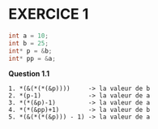 # EXERCICE 1

```c
int a = 10; 
int b = 25;
int* p = &b;
int* pp = &a;
```

**Question 1.1**
```
1. *(&(*(*(&p))))     -> la valeur de b
2. *(p-1)             -> la valeur de a
3. *(*(&p)-1)         -> la valeur de a
4. *(*(&pp)+1)        -> la valeur de b
5. *(&(*(*(&p))) - 1) -> la valeur de a
```